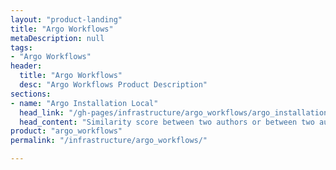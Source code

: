 ```yaml
---
layout: "product-landing"
title: "Argo Workflows"
metaDescription: null
tags:
- "Argo Workflows"
header:
  title: "Argo Workflows"
  desc: "Argo Workflows Product Description"
sections:
- name: "Argo Installation Local"
  head_link: "/gh-pages/infrastructure/argo_workflows/argo_installation_local.html"
  head_content: "Similarity score between two authors or between two authors lists"
product: "argo_workflows"
permalink: "/infrastructure/argo_workflows/"

---
```

